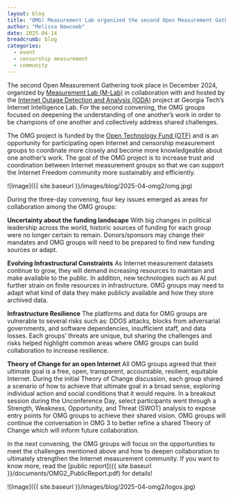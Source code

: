 ```yaml
---
layout: blog
title: "OMG! Measurement Lab organized the second Open Measurement Gathering"
author: "Melissa Newcomb"
date: 2025-04-14
breadcrumb: blog
categories:
  - event
  - censorship measurement
  - community
---
```


The second Open Measurement Gathering took place in December 2024, organized by [Measurement Lab (M-Lab)](https://www.measurementlab.net/) in collaboration with and hosted by the [Internet Outage Detection and Analysis (IODA)](https://ioda.inetintel.cc.gatech.edu/) project at Georgia Tech’s Internet Intelligence Lab. For the second convening, the OMG groups focused on deepening the understanding of one another’s work in order to be champions of one another and collectively address shared challenges. <!--more-->

The OMG project is funded by the [Open Technology Fund (OTF)](https://www.opentech.fund/) and is an opportunity for participating open Internet and censorship measurement groups to coordinate more closely and become more knowledgeable about one another’s work. The goal of the OMG project is to increase trust and coordination between Internet measurement groups so that we can support the Internet Freedom community more sustainably and efficiently.

![Image]({{ site.baseurl }}/images/blog/2025-04-omg2/omg.jpg)

During the three-day convening, four key issues emerged as areas for collaboration among the OMG groups:

**Uncertainty about the funding landscape**
With big changes in political leadership across the world, historic sources of funding for each group were no longer certain to remain. Donors/sponsors may change their mandates and OMG groups will need to be prepared to find new funding sources or adapt.

**Evolving Infrastructural Constraints**
As Internet measurement datasets continue to grow, they will demand increasing resources to maintain and make available to the public. In addition, new technologies such as AI put further strain on finite resources in infrastructure. OMG groups may need to adapt what kind of data they make publicly available and how they store archived data.

**Infrastructure Resilience**
The platforms and data for OMG groups are vulnerable to several risks such as: DDOS attacks, blocks from adversarial governments, and software dependencies, insufficient staff, and data losses. Each groups’ threats are unique, but sharing the challenges and risks helped highlight common areas where OMG groups can build collaboration to increase resilience.

**Theory of Change for an open Internet**
All OMG groups agreed that their ultimate goal is a free, open, transparent, accountable, resilient, equitable Internet. During the initial Theory of Change discussion, each group shared a scenario of how to achieve that ultimate goal in a broad sense, exploring individual action and social conditions that it would require. In a breakout session during the Unconference Day, select participants went through a Strength, Weakness, Opportunity, and Threat (SWOT) analysis to expose entry points for OMG groups to achieve their shared vision. OMG groups will continue the conversation in OMG 3 to better refine a shared Theory of Change which will inform future collaboration.

In the next convening, the OMG groups will focus on the opportunities to meet the challenges mentioned above and how to deepen collaboration to ultimately strengthen the Internet measurement community. If you want to know more, read the [public report]({{ site.baseurl }}/documents/OMG2_PublicReport.pdf) for details!

![Image]({{ site.baseurl }}/images/blog/2025-04-omg2/logos.jpg)
